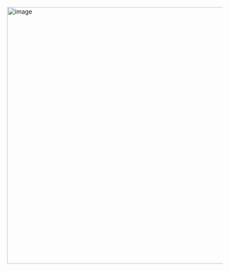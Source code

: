 <img width="1500" height="600" alt="image" src="https://github.com/user-attachments/assets/588612fc-6e8b-46f4-852e-89d659ef3741" />
